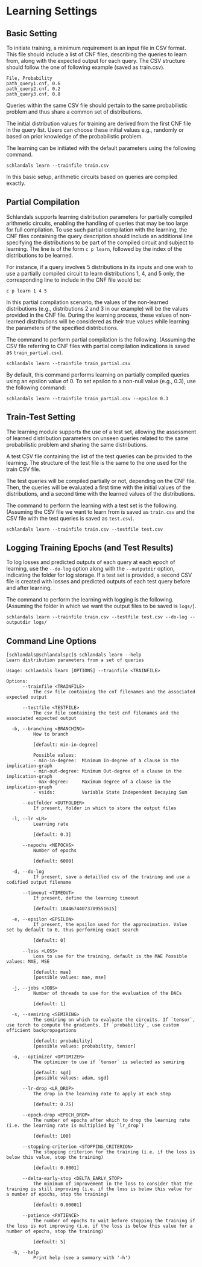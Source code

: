 # Learning Settings

## Basic Setting

To initiate training, a minimum requirement is an input file in CSV format. This file should include a list of CNF files, describing the queries to learn from, along with the expected output for each query. The CSV structure should follow the one of following example (saved as train.csv). 
```
File, Probability
path_query1.cnf, 0.6
path_query2.cnf, 0.2
path_query3.cnf, 0.8
```
Queries within the same CSV file should pertain to the same probabilistic problem and thus share a common set of distributions.

The initial distribution values for training are derived from the first CNF file in the query list. Users can choose these initial values e.g., randomly or based on prior knowledge of the probabilistic problem.

The learning can be initiated with the default parameters using the following command.
```
schlandals learn --trainfile train.csv
```

In this basic setup, arithmetic circuits based on queries are compiled exactly.

## Partial Compilation

Schlandals supports learning distribution parameters for partially compiled arithmetic circuits, enabling the handling of queries that may be too large for full compilation.
To use such partial compilation with the learning, the CNF files containing the query description should include an additional line specifying the distributions to be part of the compiled circuit and subject to learning.
The line is of the form `c p learn`, followed by the index of the distributions to be learned.

For instance, if a query involves 5 distributions in its inputs and one wish to use a partially compiled circuit to learn distributions 1, 4, and 5 only, the corresponding line to include in the CNF file would be:
```
c p learn 1 4 5
```

In this partial compilation scenario, the values of the non-learned distributions (e.g., distributions 2 and 3 in our example) will be the values provided in the CNF file. During the learning process, these values of non-learned distributions will be considered as their true values while learning the parameters of the specified distributions.

The command to perform partial compilation is the following. (Assuming the CSV file referring to CNF files with partial compilation indications is saved as `train_partial.csv`).
```
schlandals learn --trainfile train_partial.csv
```

By default, this command performs learning on partially compiled queries using an epsilon value of 0. To set epsilon to a non-null value (e.g., 0.3), use the following command:
```
schlandals learn --trainfile train_partial.csv --epsilon 0.3
```

## Train-Test Setting

The learning module supports the use of a test set, allowing the assessment of learned distribution parameters on unseen queries related to the same probabilistic problem and sharing the same distributions.

A test CSV file containing the list of the test queries can be provided to the learning. The structure of the test file is the same to the one used for the train CSV file.

The test queries will be compiled partially or not, depending on the CNF file. Then, the queries will be evaluated a first time with the initial values of the distributions, and a second time with the learned values of the distributions.

The command to perform the learning with a test set is the following. (Assuming the CSV file we want to learn from is saved as `train.csv` and the CSV file with the test queries is saved as `test.csv`).
```
schlandals learn --trainfile train.csv --testfile test.csv
```

## Logging Training Epochs (and Test Results)

To log losses and predicted outputs of each query at each epoch of learning, use the `--do-log` option along with the `--outputdir` option, indicating the folder for log storage. If a test set is provided, a second CSV file is created with losses and predicted outputs of each test query before and after learning.

The command to perform the learning with logging is the following. (Assuming the folder in which we want the output files to be saved is `logs/`).
```
schlandals learn --trainfile train.csv --testfile test.csv --do-log --outputdir logs/
```

## Command Line Options

```
[schlandals@schlandalspc]$ schlandals learn --help
Learn distribution parameters from a set of queries

Usage: schlandals learn [OPTIONS] --trainfile <TRAINFILE>

Options:
      --trainfile <TRAINFILE>
          The csv file containing the cnf filenames and the associated expected output

      --testfile <TESTFILE>
          The csv file containing the test cnf filenames and the associated expected output

  -b, --branching <BRANCHING>
          How to branch
          
          [default: min-in-degree]

          Possible values:
          - min-in-degree:  Minimum In-degree of a clause in the implication-graph
          - min-out-degree: Minimum Out-degree of a clause in the implication-graph
          - max-degree:     Maximum degree of a clause in the implication-graph
          - vsids:          Variable State Independent Decaying Sum

      --outfolder <OUTFOLDER>
          If present, folder in which to store the output files

  -l, --lr <LR>
          Learning rate
          
          [default: 0.3]

      --nepochs <NEPOCHS>
          Number of epochs
          
          [default: 6000]

  -d, --do-log
          If present, save a detailled csv of the training and use a codified output filename

      --timeout <TIMEOUT>
          If present, define the learning timeout
          
          [default: 18446744073709551615]

  -e, --epsilon <EPSILON>
          If present, the epsilon used for the approximation. Value set by default to 0, thus performing exact search
          
          [default: 0]

      --loss <LOSS>
          Loss to use for the training, default is the MAE Possible values: MAE, MSE
          
          [default: mae]
          [possible values: mae, mse]

  -j, --jobs <JOBS>
          Number of threads to use for the evaluation of the DACs
          
          [default: 1]

  -s, --semiring <SEMIRING>
          The semiring on which to evaluate the circuits. If `tensor`, use torch to compute the gradients. If `probability`, use custom efficient backpropagations
          
          [default: probability]
          [possible values: probability, tensor]

  -o, --optimizer <OPTIMIZER>
          The optimizer to use if `tensor` is selected as semiring
          
          [default: sgd]
          [possible values: adam, sgd]

      --lr-drop <LR_DROP>
          The drop in the learning rate to apply at each step
          
          [default: 0.75]

      --epoch-drop <EPOCH_DROP>
          The number of epochs after which to drop the learning rate (i.e. the learning rate is multiplied by `lr_drop`)
          
          [default: 100]

      --stopping-criterion <STOPPING_CRITERION>
          The stopping criterion for the training (i.e. if the loss is below this value, stop the training)
          
          [default: 0.0001]

      --delta-early-stop <DELTA_EARLY_STOP>
          The minimum of improvement in the loss to consider that the training is still improving (i.e. if the loss is below this value for a number of epochs, stop the training)
          
          [default: 0.00001]

      --patience <PATIENCE>
          The number of epochs to wait before stopping the training if the loss is not improving (i.e. if the loss is below this value for a number of epochs, stop the training)
          
          [default: 5]

  -h, --help
          Print help (see a summary with '-h')
```